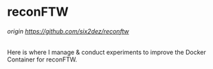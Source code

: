 # reconFTW
###### origin https://github.com/six2dez/reconftw

Here is where I manage & conduct experiments to improve the Docker Container for reconFTW.

